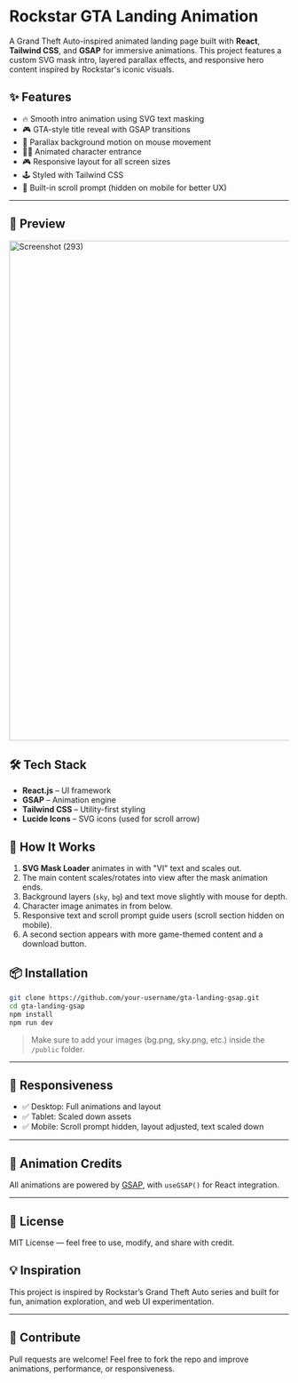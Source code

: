 
# Rockstar GTA Landing Animation

A Grand Theft Auto-inspired animated landing page built with **React**, **Tailwind CSS**, and **GSAP** for immersive animations. This project features a custom SVG mask intro, layered parallax effects, and responsive hero content inspired by Rockstar's iconic visuals.


## ✨ Features

- 🔥 Smooth intro animation using SVG text masking
- 🎮 GTA-style title reveal with GSAP transitions
- 🌌 Parallax background motion on mouse movement
- 👩‍🎤 Animated character entrance
- 🎮 Responsive layout for all screen sizes
- 🕹️ Styled with Tailwind CSS
- 🎥 Built-in scroll prompt (hidden on mobile for better UX)

---

## 📸 Preview
<img width="1920" height="900" alt="Screenshot (293)" src="https://github.com/user-attachments/assets/491cc657-cc10-49ec-a8a9-1776bee14f21" />



## 🛠️ Tech Stack

- **React.js** – UI framework
- **GSAP** – Animation engine
- **Tailwind CSS** – Utility-first styling
- **Lucide Icons** – SVG icons (used for scroll arrow)


## 🧩 How It Works

1. **SVG Mask Loader** animates in with "VI" text and scales out.
2. The main content scales/rotates into view after the mask animation ends.
3. Background layers (`sky`, `bg`) and text move slightly with mouse for depth.
4. Character image animates in from below.
5. Responsive text and scroll prompt guide users (scroll section hidden on mobile).
6. A second section appears with more game-themed content and a download button.



## 📦 Installation

```bash
git clone https://github.com/your-username/gta-landing-gsap.git
cd gta-landing-gsap
npm install
npm run dev
````

> Make sure to add your images (bg.png, sky.png, etc.) inside the `/public` folder.

---

## 📱 Responsiveness

* ✅ Desktop: Full animations and layout
* ✅ Tablet: Scaled down assets
* ✅ Mobile: Scroll prompt hidden, layout adjusted, text scaled down

---

## 🧪 Animation Credits

All animations are powered by [GSAP](https://greensock.com/gsap/), with `useGSAP()` for React integration.

---

## 📜 License

MIT License — feel free to use, modify, and share with credit.


## 💡 Inspiration

This project is inspired by Rockstar’s Grand Theft Auto series and built for fun, animation exploration, and web UI experimentation.

---

## 🤝 Contribute

Pull requests are welcome! Feel free to fork the repo and improve animations, performance, or responsiveness.




